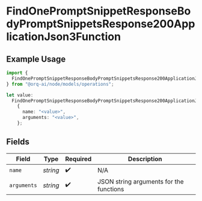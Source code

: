 # FindOnePromptSnippetResponseBodyPromptSnippetsResponse200ApplicationJson3Function

## Example Usage

```typescript
import {
  FindOnePromptSnippetResponseBodyPromptSnippetsResponse200ApplicationJson3Function,
} from "@orq-ai/node/models/operations";

let value:
  FindOnePromptSnippetResponseBodyPromptSnippetsResponse200ApplicationJson3Function =
    {
      name: "<value>",
      arguments: "<value>",
    };
```

## Fields

| Field                                   | Type                                    | Required                                | Description                             |
| --------------------------------------- | --------------------------------------- | --------------------------------------- | --------------------------------------- |
| `name`                                  | *string*                                | :heavy_check_mark:                      | N/A                                     |
| `arguments`                             | *string*                                | :heavy_check_mark:                      | JSON string arguments for the functions |